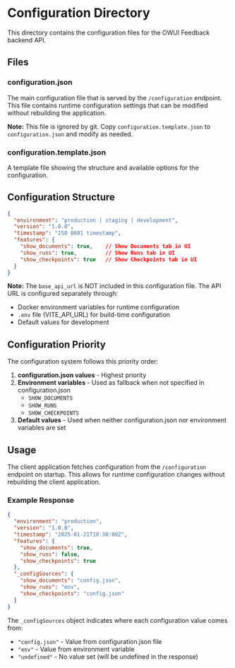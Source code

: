 # Configuration Directory

This directory contains the configuration files for the OWUI Feedback backend API.

## Files

### configuration.json
The main configuration file that is served by the `/configuration` endpoint. This file contains runtime configuration settings that can be modified without rebuilding the application.

**Note:** This file is ignored by git. Copy `configuration.template.json` to `configuration.json` and modify as needed.

### configuration.template.json
A template file showing the structure and available options for the configuration.

## Configuration Structure

```json
{
  "environment": "production | staging | development",
  "version": "1.0.0",
  "timestamp": "ISO 8601 timestamp",
  "features": {
    "show_documents": true,    // Show Documents tab in UI
    "show_runs": true,         // Show Runs tab in UI
    "show_checkpoints": true   // Show Checkpoints tab in UI
  }
}
```

**Note:** The `base_api_url` is NOT included in this configuration file. The API URL is configured separately through:
- Docker environment variables for runtime configuration
- `.env` file (VITE_API_URL) for build-time configuration
- Default values for development

## Configuration Priority

The configuration system follows this priority order:

1. **configuration.json values** - Highest priority
2. **Environment variables** - Used as fallback when not specified in configuration.json
   - `SHOW_DOCUMENTS`
   - `SHOW_RUNS`
   - `SHOW_CHECKPOINTS`
3. **Default values** - Used when neither configuration.json nor environment variables are set

## Usage

The client application fetches configuration from the `/configuration` endpoint on startup. This allows for runtime configuration changes without rebuilding the client application.

### Example Response

```json
{
  "environment": "production",
  "version": "1.0.0",
  "timestamp": "2025-01-21T10:30:00Z",
  "features": {
    "show_documents": true,
    "show_runs": false,
    "show_checkpoints": true
  },
  "_configSources": {
    "show_documents": "config.json",
    "show_runs": "env",
    "show_checkpoints": "config.json"
  }
}
```

The `_configSources` object indicates where each configuration value comes from:
- `"config.json"` - Value from configuration.json file
- `"env"` - Value from environment variable
- `"undefined"` - No value set (will be undefined in the response)